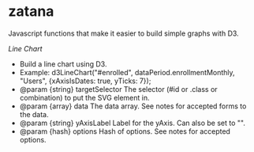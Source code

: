 zatana
======

Javascript functions that make it easier to build simple graphs with D3.

*Line Chart*

 * Build a line chart using D3.
 * Example: d3LineChart("#enrolled", dataPeriod.enrollmentMonthly, "Users", {xAxisIsDates: true, yTicks: 7});
 * @param {string} targetSelector The selector (#id or .class or combination) to put the SVG element in.
 * @param {array} data The data array. See notes for accepted forms to the data.
 * @param {string} yAxisLabel Label for the yAxis. Can also be set to "".
 * @param {hash} options Hash of options. See notes for accepted options.

